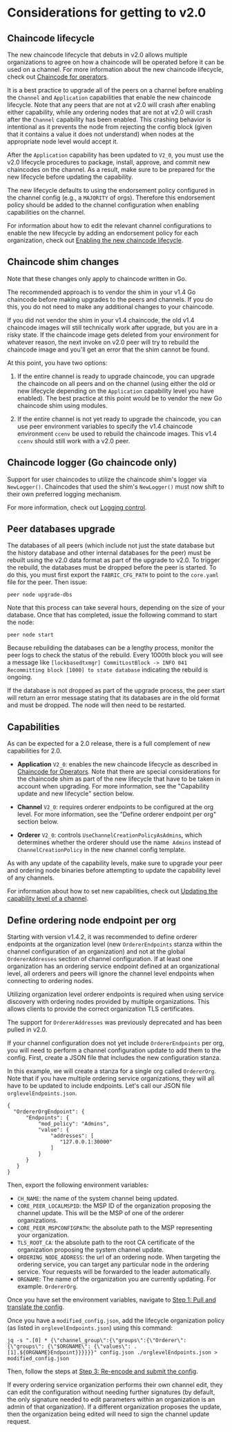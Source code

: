 # Considerations for getting to v2.0

## Chaincode lifecycle

The new chaincode lifecycle that debuts in v2.0 allows multiple organizations
to agree on how a chaincode will be operated before it can be used on a channel.
For more information about the new chaincode lifecycle, check out [Chaincode for operators](./chaincode4noah.html).

It is a best practice to upgrade all of the peers on a channel before enabling
the `Channel` and `Application` capabilities that enable the new chaincode
lifecycle. Note that any peers that are not at v2.0 will crash after
enabling either capability, while any ordering nodes that are not at v2.0 will
crash after the `Channel` capability has been enabled. This crashing behavior is
intentional as it prevents the node from rejecting the config block (given that
it contains a value it does not understand) when nodes at the appropriate
node level would accept it.

After the `Application` capability has been updated to `V2_0`, you must use
the v2.0 lifecycle procedures to package, install, approve, and commit new
chaincodes on the channel. As a result, make sure to be prepared for the new
lifecycle before updating the capability.

The new lifecycle defaults to using the endorsement policy configured in the
channel config (e.g., a `MAJORITY` of orgs). Therefore this endorsement policy
should be added to the channel configuration when enabling capabilities on the
channel.

For information about how to edit the relevant channel configurations to enable
the new lifecycle by adding an endorsement policy for each organization, check
out [Enabling the new chaincode lifecycle](./enable_cc_lifecycle.html).

## Chaincode shim changes

Note that these changes only apply to chaincode written in Go.

The recommended approach is to vendor the shim in your v1.4 Go chaincode before
making upgrades to the peers and channels. If you do this, you do not need to
make any additional changes to your chaincode.

If you did not vendor the shim in your v1.4 chaincode, the old v1.4 chaincode
images will still technically work after upgrade, but you are in a risky state.
If the chaincode image gets deleted from your environment for whatever reason,
the next invoke on v2.0 peer will try to rebuild the chaincode image and you'll
get an error that the shim cannot be found.

At this point, you have two options:

1. If the entire channel is ready to upgrade chaincode, you can upgrade the
   chaincode on all peers and on the channel (using either the old or new
   lifecycle depending on the `Application` capability level you have enabled).
   The best practice at this point would be to vendor the new Go chaincode shim
   using modules.

2. If the entire channel is not yet ready to upgrade the chaincode, you can use
   peer environment variables to specify the v1.4 chaincode environment `ccenv`
   be used to rebuild the chaincode images. This v1.4 `ccenv` should still work
   with a v2.0 peer.

## Chaincode logger (Go chaincode only)

Support for user chaincodes to utilize the chaincode shim's logger via `NewLogger()`.
Chaincodes that used the shim's `NewLogger()` must now shift to their own
preferred logging mechanism.

For more information, check out [Logging control](./logging-control.html#chaincode).

## Peer databases upgrade

The databases of all peers (which include not just the state database but the
history database and other internal databases for the peer) must be rebuilt using
the v2.0 data format as part of the upgrade to v2.0. To trigger the rebuild, the
databases must be dropped before the peer is started. To do this, you must first
export the `FABRIC_CFG_PATH` to point to the `core.yaml` file for the peer. Then
issue:

```
peer node upgrade-dbs
```

Note that this process can take several hours, depending on the size of your
database. Once that has completed, issue the following command to start the node:

```
peer node start
```

Because rebuilding the databases can be a lengthy process, monitor the peer logs
to check the status of the rebuild. Every 1000th block you will see a message
like `[lockbasedtxmgr] CommitLostBlock -> INFO 041 Recommitting block [1000] to state database`
indicating the rebuild is ongoing.

If the database is not dropped as part of the upgrade process, the peer start
will return an error message stating that its databases are in the old format
and must be dropped. The node will then need to be restarted.

## Capabilities

As can be expected for a 2.0 release, there is a full complement of new
capabilities for 2.0.

* **Application** `V2_0`: enables the new chaincode lifecycle as described in
  [Chaincode for Operators](./chaincode4noah.html). Note that there are special
  considerations for the chaincode shim as part of the new lifecycle that have
  to be taken in account when upgrading. For more information, see the "Capability
  update and new lifecycle" section below.

* **Channel** `V2_0`: requires orderer endpoints to be configured at the org
   level. For more information, see the "Define orderer endpoint per org" section
   below.

* **Orderer** `V2_0`: controls `UseChannelCreationPolicyAsAdmins`,
  which determines whether the orderer should use the name  `Admins` instead of
  `ChannelCreationPolicy` in the new channel config template.

As with any update of the capability levels, make sure to upgrade your peer and
ordering node binaries before attempting to update the capability level of any
channels.

For information about how to set new capabilities, check out [Updating the capability level of a channel](./updating_capabilities.html).

## Define ordering node endpoint per org

Starting with version v1.4.2, it was recommended to define orderer endpoints at
the organization level (new `OrdererEndpoints` stanza within the channel
configuration of an organization) and not at the global `OrdererAddresses`
section of channel configuration. If at least one organization has an ordering
service endpoint defined at an organizational level, all orderers and peers will
ignore the channel level endpoints when connecting to ordering nodes.

Utilizing organization level orderer endpoints is required when using service
discovery with ordering nodes provided by multiple organizations. This allows
clients to provide the correct organization TLS certificates.

The support for `OrdererAddresses` was previously deprecated and has been
pulled in v2.0.

If your channel configuration does not yet include `OrdererEndpoints` per org,
you will need to perform a channel configuration update to add them to the config.
First, create a JSON file that includes the new configuration stanza.

In this example, we will create a stanza for a single org called `OrdererOrg`.
Note that if you have multiple ordering service organizations, they will all
have to be updated to include endpoints. Let's call our JSON file `orglevelEndpoints.json`.

```
{
  "OrdererOrgEndpoint": {
      "Endpoints": {
          "mod_policy": "Admins",
          "value": {
              "addresses": [
                 "127.0.0.1:30000"
              ]
          }
      }
   }
}
```

Then, export the following environment variables:

* `CH_NAME`: the name of the system channel being updated.
* `CORE_PEER_LOCALMSPID`: the MSP ID of the organization proposing the channel
  update. This will be the MSP of one of the orderer organizations.
* `CORE_PEER_MSPCONFIGPATH`: the absolute path to the MSP representing your
  organization.
* `TLS_ROOT_CA`: the absolute path to the root CA certificate of the organization
  proposing the system channel update.
* `ORDERING_NODE_ADDRESS`: the url of an ordering node.
  When targeting the ordering service, you can target any particular node in the
  ordering service. Your requests will be forwarded to the leader automatically.
* `ORGNAME`: The name of the organization you are currently updating. For example.
  `OrdererOrg`.

Once you have set the environment variables, navigate to
[Step 1: Pull and translate the config](./config_update.html#step-1-pull-and-translate-the-config).

Once you have a `modified_config.json`, add the lifecycle organization policy
(as listed in `orglevelEndpoints.json`) using this command:

```
jq -s ".[0] * {\"channel_group\":{\"groups\":{\"Orderer\": {\"groups\": {\"$ORGNAME\": {\"values\": .[1].${ORGNAME}Endpoint}}}}}}" config.json ./orglevelEndpoints.json > modified_config.json
```

Then, follow the steps at [Step 3: Re-encode and submit the config](./config_update.html#step-3-re-encode-and-submit-the-config).

If every ordering service organization performs their own channel edit, they can
edit the configuration without needing further signatures (by default, the only
signature needed to edit parameters within an organization is an admin of that
organization). If a different organization proposes the update, then the
organization being edited will need to sign the channel update request.

<!--- Licensed under Creative Commons Attribution 4.0 International License
https://creativecommons.org/licenses/by/4.0/ -->
